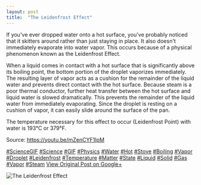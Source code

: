 ```yaml
---
layout: post
title:  "The Leidenfrost Effect"
---
```


If you've ever dropped water onto a hot surface, you've probably noticed that it skitters around rather than just staying in place. It also doesn't immediately evaporate into water vapor. This occurs because of a physical phenomenon known as the Leidenfrost Effect.   
  
When a liquid comes in contact with a hot surface that is significantly above its boiling point, the bottom portion of the droplet vaporizes immediately. The resulting layer of vapor acts as a cushion for the remainder of the liquid water and prevents direct contact with the hot surface. Because steam is a poor thermal conductor, further heat transfer between the hot surface and liquid water is slowed dramatically. This prevents the remainder of the liquid water from immediately evaporating. Since the droplet is resting on a cushion of vapor, it can easily slide around the surface of the pan.  
  
The temperature necessary for this effect to occur (Leidenfrost Point) with water is 193°C or 379°F.   
  
Source: <https://youtu.be/mZenCYF1IpM>  
  
[#ScienceGIF](https://plus.google.com/s/%23ScienceGIF/posts) [#Science](https://plus.google.com/s/%23Science/posts) [#GIF](https://plus.google.com/s/%23GIF/posts) [#Physics](https://plus.google.com/s/%23Physics/posts) [#Water](https://plus.google.com/s/%23Water/posts) [#Hot](https://plus.google.com/s/%23Hot/posts) [#Stove](https://plus.google.com/s/%23Stove/posts) [#Boiling](https://plus.google.com/s/%23Boiling/posts) [#Vapor](https://plus.google.com/s/%23Vapor/posts) [#Droplet](https://plus.google.com/s/%23Droplet/posts) [#Leidenfrost](https://plus.google.com/s/%23Leidenfrost/posts) [#Temperature](https://plus.google.com/s/%23Temperature/posts) [#Matter](https://plus.google.com/s/%23Matter/posts) [#State](https://plus.google.com/s/%23State/posts) [#Liquid](https://plus.google.com/s/%23Liquid/posts) [#Solid](https://plus.google.com/s/%23Solid/posts) [#Gas](https://plus.google.com/s/%23Gas/posts) [#Vapor](https://plus.google.com/s/%23Vapor/posts) [#Steam](https://plus.google.com/s/%23Steam/posts)﻿
[View Original Post on Google+](https://plus.google.com/+ColinSullender/posts/VKY3yM74SuY)

![The Leidenfrost Effect](https://i.imgur.com/SXJUkZC.gif)
